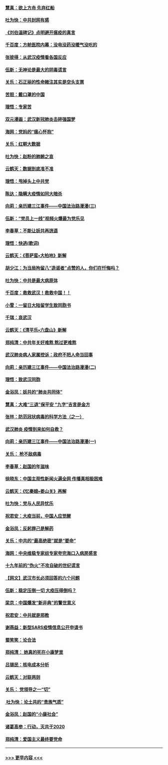 #### [慧真：欲上方舟 先弃红船](../pages/nsc993/n11853483.md?t=02081631) 
#### [吐为快：中共封网有感](../pages/nsc993/n11852575.md?t=02081631) 
#### [《刘伯温碑记》点明避开瘟疫的真言](../pages/nsc993/n11852128.md?t=02081631) 
#### [千百度：方舱医院内幕：没电没药没暖气没吃的](../pages/nsc993/n11850211.md?t=02081631) 
#### [张彼得：从武汉疫情看各国反应](../pages/nsc993/n11850102.md?t=02081631) 
#### [伍新：无神论是最大的阴毒谎言](../pages/nsc993/n11846129.md?t=02081631) 
#### [关乐：石正丽的性命赌注其实是空头支票](../pages/nsc993/n11846109.md?t=02081631) 
#### [苦胆：戴口罩的中国](../pages/nsc993/n11845576.md?t=02081631) 
#### [理悟：专家苦](../pages/nsc993/n11845564.md?t=02081631) 
#### [双元漫画：武汉新冠肺炎击碎强国梦](../pages/nsc993/n11843320.md?t=02081631) 
#### [海网：党妈的“瘟心怀抱”](../pages/nsc993/n11840740.md?t=02081631) 
#### [关乐：红朝大数据](../pages/nsc993/n11840675.md?t=02081631) 
#### [吐为快：赵粉的肺腑之哀](../pages/nsc993/n11840618.md?t=02081631) 
#### [云鹤天：数据到底准不准](../pages/nsc993/n11840325.md?t=02081631) 
#### [理悟：甩掉头上中共党](../pages/nsc993/n11838826.md?t=02081631) 
#### [陈达：隐瞒大疫情如同大暗杀](../pages/nsc993/n11838771.md?t=02081631) 
#### [向莉：亲历建三江事件——中国法治路漫漫(三)](../pages/nsc993/n11831825.md?t=02081631) 
#### [伍新：“党员上一线”视频火爆最为党乐见](../pages/nsc993/n11838200.md?t=02081631) 
#### [李春草：不能让妖共再逍遥](../pages/nsc993/n11838102.md?t=02081631) 
#### [理悟：快逃(歌词)](../pages/nsc993/n11838083.md?t=02081631) 
#### [云鹤天：《菩萨蛮▪大柏地》新解](../pages/nsc993/n11838059.md?t=02081631) 
#### [胡少江：为当局拘留八“造谣者”点赞的人，你们在忏悔吗？](../pages/nsc993/n11836801.md?t=02081631) 
#### [吐为快：中共是最大病原体](../pages/nsc993/n11836748.md?t=02081631) 
#### [千百度：救救武汉！救救中国！！](../pages/nsc993/n11836145.md?t=02081631) 
#### [小雪：一留日大陆留学生致同胞书](../pages/nsc993/n11834624.md?t=02081631) 
#### [千瑞：哀武汉](../pages/nsc993/n11833647.md?t=02081631) 
#### [云鹤天：《清平乐▪六盘山》新解](../pages/nsc993/n11833611.md?t=02081631) 
#### [郑纯清：中共年关好难熬 熬过更难熬](../pages/nsc993/n11833489.md?t=02081631) 
#### [武汉肺炎病人家属控诉：政府不把人命当回事](../pages/nsc993/n11833205.md?t=02081631) 
#### [向莉：亲历建三江事件——中国法治路漫漫(二)](../pages/nsc993/n11829102.md?t=02081631) 
#### [理悟：致武汉同胞](../pages/nsc993/n11831522.md?t=02081631) 
#### [金浴凤：妖共的“肺炎共同体”](../pages/nsc993/n11829448.md?t=02081631) 
#### [慧真：大难“三退”保平安 “九字”吉言是金方](../pages/nsc993/n11829501.md?t=02081631) 
#### [张林：防范冠状病毒的科学方法（之一）](../pages/nsc993/n11828618.md?t=02081631) 
#### [武汉肺炎 疫情到来如何自救？](../pages/nsc993/n11827632.md?t=02081631) 
#### [向莉：亲历建三江事件——中国法治路漫漫(一)](../pages/nsc993/n11827190.md?t=02081631) 
#### [关乐： 枪不敌病毒](../pages/nsc993/n11826746.md?t=02081631) 
#### [李春草：赵国的年滋味](../pages/nsc993/n11826321.md?t=02081631) 
#### [徐晓东：中国主观性新闻火遍全网 传播真相极困难](../pages/nsc993/n11826508.md?t=02081631) 
#### [云鹤天：《忆秦娥▪娄山关》再解](../pages/nsc993/n11824682.md?t=02081631) 
#### [吐为快：党与人民异忧乐](../pages/nsc993/n11824660.md?t=02081631) 
#### [祝君安：大疫当前，中国人应觉醒](../pages/nsc993/n11821946.md?t=02081631) 
#### [金浴凤：反躬罪己是解药](../pages/nsc993/n11820280.md?t=02081631) 
#### [关乐：中共的“最高绝密”就是“要命”](../pages/nsc993/n11816946.md?t=02081631) 
#### [海网：中央维稳专家组专家夸完海口入病房感言](../pages/nsc993/n11815138.md?t=02081631) 
#### [十九年前的“伪火”不攻自破的世纪谎言](../pages/nsc993/n11813238.md?t=02081631) 
#### [【网文】武汉市长必须回答的六个问题](../pages/nsc993/n11813848.md?t=02081631) 
#### [伍新：稳定压倒一切 大疫压得倒吗？](../pages/nsc993/n11812634.md?t=02081631) 
#### [梁京：中国爆发“新非典”的警世意义](../pages/nsc993/n11812554.md?t=02081631) 
#### [祝君安：中共就是邪教](../pages/nsc993/n11812431.md?t=02081631) 
#### [谢燕益：新型SARS疫情信息公开申请书](../pages/nsc993/n11808840.md?t=02081631) 
#### [蜀笑笑：论合法](../pages/nsc993/n11808064.md?t=02081631) 
#### [郑纯清： 她真的死在小康梦里](../pages/nsc993/n11806623.md?t=02081631) 
#### [吕锡民：核电成本分析](../pages/nsc993/n11806284.md?t=02081631) 
#### [云鹤天：对联两则](../pages/nsc993/n11805957.md?t=02081631) 
#### [关乐： 党领导之一“切”](../pages/nsc993/n11804505.md?t=02081631) 
#### [ 吐为快：论土共的“贵族气质”](../pages/nsc993/n11804490.md?t=02081631) 
#### [金浴凤：赵国的“小康社会”](../pages/nsc993/n11804452.md?t=02081631) 
#### [诸葛高参：行动，灭共于2020](../pages/nsc993/n11804120.md?t=02081631) 
#### [郑纯清：爱国主义最终要党命](../pages/nsc993/n11802197.md?t=02081631) 

----
#### [ >>> 更早内容 <<< ](../indexes/nsc993-earlier.md)
